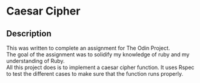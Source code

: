 # Caesar Cipher

## Description
This was written to complete an assignment for The Odin Project.  
The goal of the assignment was to solidify my knowledge of ruby and my understanding of Ruby.  
All this project does is to implement a caesar cipher function. It uses Rspec to test the different cases to make sure that the function runs properly.


